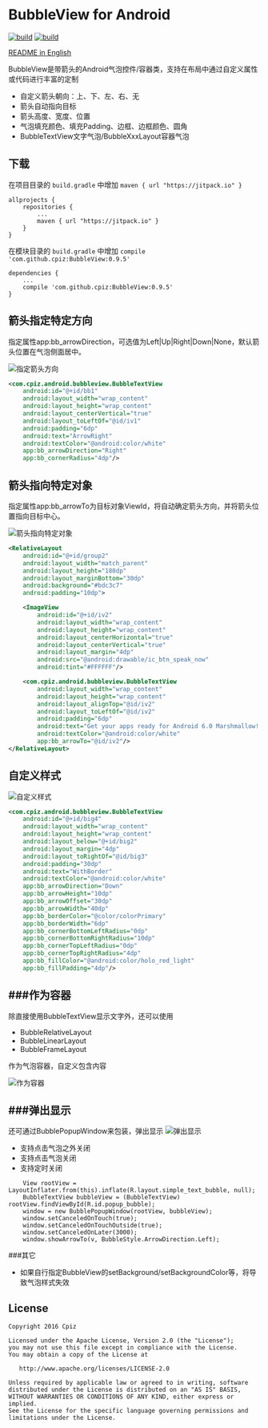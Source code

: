 # BubbleView for Android

[![build](https://travis-ci.org/cpiz/BubbleView.svg?branch=master)](https://travis-ci.org/cpiz/BubbleView) [![build](https://jitpack.io/v/cpiz/BubbleView.svg)](https://jitpack.io/#cpiz/BubbleView)

[README in English](README.md)

BubbleView是带箭头的Android气泡控件/容器类，支持在布局中通过自定义属性或代码进行丰富的定制

* 自定义箭头朝向：上、下、左、右、无
* 箭头自动指向目标
* 箭头高度、宽度、位置
* 气泡填充颜色、填充Padding、边框、边框颜色、圆角
* BubbleTextView文字气泡/BubbleXxxLayout容器气泡

下载
--------
在项目目录的 `build.gradle` 中增加 `maven { url "https://jitpack.io" }`
```
allprojects {
    repositories {
        ...
        maven { url "https://jitpack.io" }
    }
}
```

在模块目录的 `build.gradle` 中增加 `compile 'com.github.cpiz:BubbleView:0.9.5'`
```
dependencies {
    ...
    compile 'com.github.cpiz:BubbleView:0.9.5'
}
```


箭头指定特定方向
--------
指定属性app:bb_arrowDirection，可选值为Left|Up|Right|Down|None，默认箭头位置在气泡侧面居中。

![指定箭头方向](./screenshots/1.png)

```XML
<com.cpiz.android.bubbleview.BubbleTextView
    android:id="@+id/bb1"
    android:layout_width="wrap_content"
    android:layout_height="wrap_content"
    android:layout_centerVertical="true"
    android:layout_toLeftOf="@id/iv1"
    android:padding="6dp"
    android:text="ArrowRight"
    android:textColor="@android:color/white"
    app:bb_arrowDirection="Right"
    app:bb_cornerRadius="4dp"/>
```

箭头指向特定对象
-------
指定属性app:bb_arrowTo为目标对象ViewId，将自动确定箭头方向，并将箭头位置指向目标中心。

![箭头指向特定对象](./screenshots/2.png)

```XML
<RelativeLayout
    android:id="@+id/group2"
    android:layout_width="match_parent"
    android:layout_height="180dp"
    android:layout_marginBottom="30dp"
    android:background="#bdc3c7"
    android:padding="10dp">

    <ImageView
        android:id="@+id/iv2"
        android:layout_width="wrap_content"
        android:layout_height="wrap_content"
        android:layout_centerHorizontal="true"
        android:layout_centerVertical="true"
        android:layout_margin="4dp"
        android:src="@android:drawable/ic_btn_speak_now"
        android:tint="#FFFFFF"/>

    <com.cpiz.android.bubbleview.BubbleTextView
        android:layout_width="wrap_content"
        android:layout_height="wrap_content"
        android:layout_alignTop="@id/iv2"
        android:layout_toLeftOf="@id/iv2"
        android:padding="6dp"
        android:text="Get your apps ready for Android 6.0 Marshmallow! "
        android:textColor="@android:color/white"
        app:bb_arrowTo="@id/iv2"/>
</RelativeLayout>
```

自定义样式
-------
![自定义样式](./screenshots/3.png)

```XML
<com.cpiz.android.bubbleview.BubbleTextView
    android:id="@+id/big4"
    android:layout_width="wrap_content"
    android:layout_height="wrap_content"
    android:layout_below="@+id/big2"
    android:layout_margin="4dp"
    android:layout_toRightOf="@id/big3"
    android:padding="30dp"
    android:text="WithBorder"
    android:textColor="@android:color/white"
    app:bb_arrowDirection="Down"
    app:bb_arrowHeight="10dp"
    app:bb_arrowOffset="30dp"
    app:bb_arrowWidth="40dp"
    app:bb_borderColor="@color/colorPrimary"
    app:bb_borderWidth="6dp"
    app:bb_cornerBottomLeftRadius="0dp"
    app:bb_cornerBottomRightRadius="10dp"
    app:bb_cornerTopLeftRadius="0dp"
    app:bb_cornerTopRightRadius="4dp"
    app:bb_fillColor="@android:color/holo_red_light"
    app:bb_fillPadding="4dp"/>
```

###作为容器
--------
除直接使用BubbleTextView显示文字外，还可以使用

* BubbleRelativeLayout
* BubbleLinearLayout
* BubbleFrameLayout

作为气泡容器，自定义包含内容

![作为容器](./screenshots/4.png)

###弹出显示
--------
还可通过BubblePopupWindow来包装，弹出显示
![弹出显示](./screenshots/5.gif)

* 支持点击气泡之外关闭
* 支持点击气泡关闭
* 支持定时关闭

```
    View rootView = LayoutInflater.from(this).inflate(R.layout.simple_text_bubble, null);
    BubbleTextView bubbleView = (BubbleTextView) rootView.findViewById(R.id.popup_bubble);
    window = new BubblePopupWindow(rootView, bubbleView);
    window.setCanceledOnTouch(true);
    window.setCanceledOnTouchOutside(true);
    window.setCanceledOnLater(3000);
    window.showArrowTo(v, BubbleStyle.ArrowDirection.Left);
```


###其它

* 如果自行指定BubbleView的setBackground/setBackgroundColor等，将导致气泡样式失效

License
-------
    Copyright 2016 Cpiz

    Licensed under the Apache License, Version 2.0 (the "License");
    you may not use this file except in compliance with the License.
    You may obtain a copy of the License at

       http://www.apache.org/licenses/LICENSE-2.0

    Unless required by applicable law or agreed to in writing, software
    distributed under the License is distributed on an "AS IS" BASIS,
    WITHOUT WARRANTIES OR CONDITIONS OF ANY KIND, either express or implied.
    See the License for the specific language governing permissions and
    limitations under the License.
